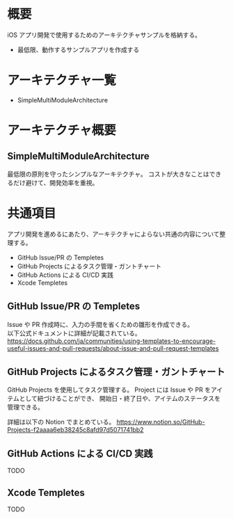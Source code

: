 # 概要

iOS アプリ開発で使用するためのアーキテクチャサンプルを格納する。

* 最低限、動作するサンプルアプリを作成する

# アーキテクチャ一覧

* SimpleMultiModuleArchitecture

# アーキテクチャ概要

## SimpleMultiModuleArchitecture

最低限の原則を守ったシンプルなアーキテクチャ。
コストが大きなことはできるだけ避けて、開発効率を重視。

# 共通項目

アプリ開発を進めるにあたり、アーキテクチャによらない共通の内容について整理する。

* GitHub Issue/PR の Templetes
* GitHub Projects によるタスク管理・ガントチャート
* GitHub Actions による CI/CD 実践
* Xcode Templetes

## GitHub Issue/PR の Templetes

Issue や PR 作成時に、入力の手間を省くための雛形を作成できる。  
以下公式ドキュメントに詳細が記載されている。  
https://docs.github.com/ja/communities/using-templates-to-encourage-useful-issues-and-pull-requests/about-issue-and-pull-request-templates

## GitHub Projects によるタスク管理・ガントチャート

GitHub Projects を使用してタスク管理する。
Project には Issue や PR をアイテムとして紐づけることができ、
開始日・終了日や、アイテムのステータスを管理できる。

詳細は以下の Notion でまとめている。
https://www.notion.so/GitHub-Projects-f2aaaa6eb38245c8afd97d5071741bb2

## GitHub Actions による CI/CD 実践

TODO

## Xcode Templetes

TODO
